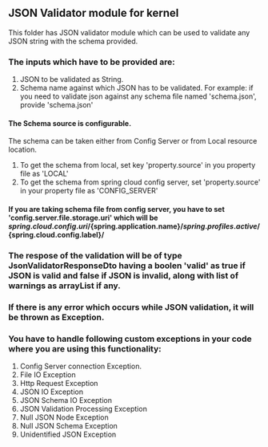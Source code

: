 ## JSON Validator module for kernel
This folder has JSON validator module which can be used to validate any JSON string with the schema provided.

### The inputs which have to be provided are:
1. JSON to be validated as String.
2. Schema name against which JSON has to be validated.
   For example: if you need to validate json against any schema file named 'schema.json', provide 'schema.json' 

#### The Schema source is configurable.
The schema can be taken either from Config Server or from Local resource location.
1. To get the schema from local, set key 'property.source' in you property file as 'LOCAL'
2. To get the schema from spring cloud config server, set 'property.source' in your property file as 'CONFIG_SERVER'

#### If you are taking schema file from config server, you have to set 'config.server.file.storage.uri' which will be ${spring.cloud.config.uri}/${spring.application.name}/${spring.profiles.active}/${spring.cloud.config.label}/


### The respose of the validation will be of type JsonValidatorResponseDto having a boolen 'valid' as true if JSON is valid and false if JSON is invalid, along with list of warnings as arrayList if any.

### If there is any error which occurs while JSON validation, it will be thrown as Exception. 

### You have to handle following custom exceptions in your code where you are using this functionality:
1. Config Server connection Exception.
2. File IO Exception
3. Http Request Exception
4. JSON IO Exception
5. JSON Schema IO Exception
6. JSON Validation Processing Exception
7. Null JSON Node Exception
8. Null JSON Schema Exception
9. Unidentified JSON Exception

